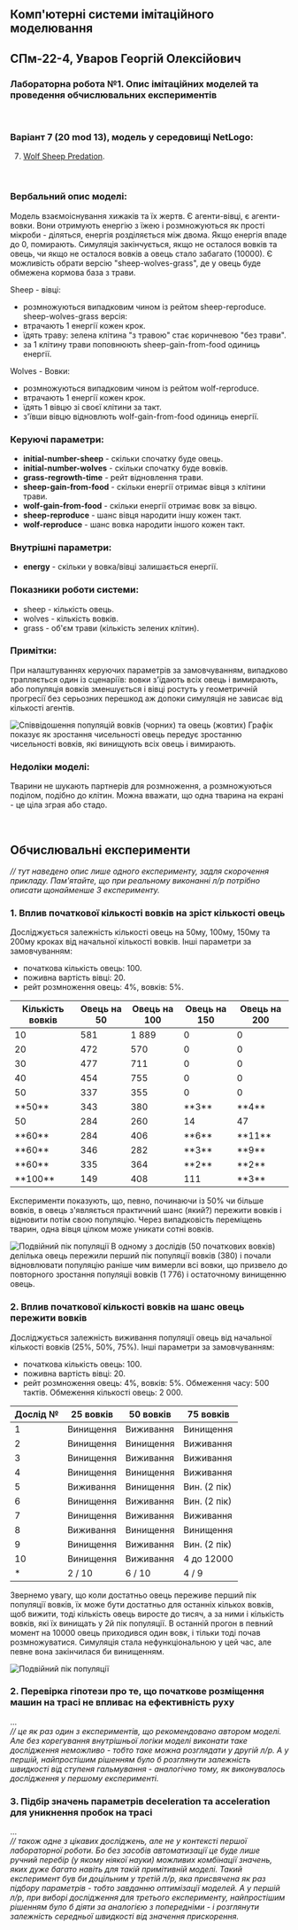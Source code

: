 ## Комп'ютерні системи імітаційного моделювання
## СПм-22-4, **Уваров Георгій Олексійович**
### Лабораторна робота №**1**. Опис імітаційних моделей та проведення обчислювальних експериментів

<br>

### Варіант 7 (20 mod 13), модель у середовищі NetLogo:
7. [Wolf Sheep Predation](http://www.netlogoweb.org/launch#http://www.netlogoweb.org/assets/modelslib/Sample%20Models/Biology/Wolf%20Sheep%20Predation.nlogo).

<br>

### Вербальний опис моделі:
Модель взаємоіснування хижаків та їх жертв. Є агенти-вівці, є агенти-вовки. Вони отримують енергію з їжею і розмножуються як прості мікроби - діляться, енергія розділяється між двома. Якщо енергія впаде до 0, помирають.
Симуляція закінчується, якщо не осталося вовків та овець, чи якщо не осталося вовків а овець стало забагато (10000).
Є можливість обрати версію "sheep-wolves-grass", де у овець буде обмежена кормова база з трави.

Sheep - вівці:
- розмножуються випадковим чином із рейтом sheep-reproduce.
sheep-wolves-grass версія:
- втрачають 1 енергії кожен крок.
- їдять траву: зелена клітина "з травою" стає коричневою "без трави".
- за 1 клітину трави поповнюють sheep-gain-from-food одиниць енергії.

Wolves - Вовки:
- розмножуються випадковим чином із рейтом wolf-reproduce.
- втрачають 1 енергії кожен крок.
- їдять 1 вівцю зі своєї клітини за такт.
- з'ївши вівцю відновлють wolf-gain-from-food одиниць енергії.

### Керуючі параметри:
- **initial-number-sheep** - скільки спочатку буде овець.
- **initial-number-wolves** - скільки спочатку буде вовків.
- **grass-regrowth-time** - рейт відновлення трави.
- **sheep-gain-from-food** - скільки енергії отримає вівця з клітини трави.
- **wolf-gain-from-food** - скільки енергії отримає вовк за вівцю.
- **sheep-reproduce** - шанс вівця народити іншу кожен такт.
- **wolf-reproduce** - шанс вовка народити іншого кожен такт.

### Внутрішні параметри:
- **energy** - скільки у вовка/вівці залишається енергії.

### Показники роботи системи:
- sheep - кількість овець.
- wolves - кількість вовків.
- grass - об'єм трави (кількість зелених клітин).

### Примітки:
При налаштуваннях керуючих параметрів за замовчуванням, випадково трапляється один із сценаріїв: вовки з'їдають всіх овець і вимирають, або популяція вовків зменшується і вівці ростуть у геометричній прогресії без серьозних перешкод аж допоки симуляція не зависає від кількості агентів.

![Співвідошення популяцій вовків (чорних) та овець (жовтих)](fig1.svg)
Графік показує як зростання чисельності овець передує зростанню чисельності вовків, які винищують всіх овець і вимирають.

### Недоліки моделі:
Тварини не шукають партнерів для розмноження, а розмножуються поділом, подібно до клітин. Можна вважати, що одна тварина на екрані - це ціла зграя або стадо.

<br>

## Обчислювальні експерименти
*// тут наведено опис лише одного експерименту, задля скорочення прикладу. Пам'ятайте, що при реальному виконанні л/р потрібно описати щонайменше 3 експерименту.* 
### 1. Вплив початкової кількості вовків на зріст кількості овець
Досліджується залежність кількості овець на 50му, 100му, 150му та 200му кроках від начальної кількості вовків.
Інші параметри за замовчуванням:
- початкова кількість овець: 100.
- поживна вартість вівці: 20.
- рейт розмноження овець: 4%, вовків: 5%.

<table>
<thead>
<tr><th>Кількість вовків</th><th>Овець на 50</th><th>Овець на 100</th><th>Овець на 150</th><th>Овець на 200</th></tr>
</thead>
<tbody>
  <tr><td>10</td><td>581</td><td>1 889</td><td>0</td><td>0</td></tr>
  <tr><td>20</td><td>472</td><td>570</td><td>0</td><td>0</td></tr>
  <tr><td>30</td><td>477</td><td>711</td><td>0</td><td>0</td></tr>
  <tr><td>40</td><td>454</td><td>755</td><td>0</td><td>0</td></tr>
  <tr><td>50</td><td>337</td><td>355</td><td>0</td><td>0</td></tr>
  <tr><td>**50**</td><td>343</td><td>380</td><td>**3**</td><td>**4**</td></tr>
  <tr><td>50</td><td>284</td><td>260</td><td>14</td><td>47</td></tr>
  <tr><td>**60**</td><td>284</td><td>406</td><td>**6**</td><td>**11**</td></tr>
  <tr><td>**60**</td><td>346</td><td>282</td><td>**3**</td><td>**9**</td></tr>
  <tr><td>**60**</td><td>335</td><td>364</td><td>**2**</td><td>**2**</td></tr>
  <tr><td>**100**</td><td>149</td><td>408</td><td>111</td><td>**3**</td></tr>
</tbody>
</table>

Експерименти показують, що, певно, починаючи із 50% чи більше вовків, в овець з'являється практичний шанс (який?) пережити вовків і відновити потім свою популяцію. Через випадковість переміщень тварин, одна вівця цілком може уникати сотні вовків.

![Подвійний пік популяції](fig-2.svg)
В одному з дослідів (50 початкових вовків) делілька овець пережили перший пік популяції вовків (380) і почали відновлювати популяцію раніше чим вимерли всі вовки, що призвело до повторного зростання популяціі вовків (1 776) і остаточному винищенню овець.

### 2. Вплив початкової кількості вовків на шанс овець пережити вовків
Досліджується залежність виживання популяції овець від начальної кількості вовків (25%, 50%, 75%).
Інші параметри за замовчуванням:
- початкова кількість овець: 100.
- поживна вартість вівці: 20.
- рейт розмноження овець: 4%, вовків: 5%.
Обмеження часу: 500 тактів. Обмеження кількості овець: 2 000.

<table>
<thead>
<tr><th>Дослід №</th><th>25 вовків</th><th>50 вовків</th><th>75 вовків</th></tr>
</thead>
<tbody>
  <tr><td>1</td><td>Винищення</td><td>Виживання</td><td>Винищення</td></tr>
  <tr><td>2</td><td>Винищення</td><td>Винищення</td><td>Виживання</td></tr>
  <tr><td>3</td><td>Винищення</td><td>Виживання</td><td>Виживання</td></tr>
  <tr><td>4</td><td>Винищення</td><td>Винищення</td><td>Виживання</td></tr>
  <tr><td>5</td><td>Виживання</td><td>Винищення</td><td>Вин. (2 пік)</td></tr>
  <tr><td>6</td><td>Винищення</td><td>Виживання</td><td>Вин. (2 пік)</td></tr>
  <tr><td>7</td><td>Винищення</td><td>Виживання</td><td>Виживання</td></tr>
  <tr><td>8</td><td>Виживання</td><td>Винищення</td><td>Винищення</td></tr>
  <tr><td>9</td><td>Винищення</td><td>Виживання</td><td>Вин. (2 пік)</td></tr>
  <tr><td>10</td><td>Винищення</td><td>Виживання</td><td>4 до 12000</td></tr>
  <tr><td>*</td><td>2 / 10</td><td>6 / 10</td><td>4 / 9</td></tr>
</tbody>
</table>

Звернемо увагу, що коли достатньо овець переживе перший пік популяції вовків, їх може бути достатньо для останніх кількох вовків, щоб вижити, тоді кількість овець виросте до тисяч, а за ними і кількість вовків, які їх винищать у 2й пік популяції. В останній прогон в певний момент на 10000 овець приходився один вовк, і тільки тоді почав розмножуватися. Симуляція стала нефункціональною у цей час, але певне вона закінчилася би винищенням.

![Подвійний пік популяції](fig-3.svg)

### 2. Перевірка гіпотези про те, що початкове розміщення машин на трасі не впливає на ефективність руху
...  
*// це як раз один з експериментів, що рекомендовано автором моделі. Але без корегування внутрішньої логіки моделі виконати таке дослідження неможливо - тобто таке можна розглядати у другій л/р. А у першій, найпростішим рішенням було б розглянути залежність швидкості від ступеня гальмування - аналогічно тому, як виконувалось дослідження у першому експерименті.*
### 3. Підбір значень параметрів deceleration та acceleration для уникнення пробок на трасі
...  
*// також одне з цікавих досліджень, але не у контексті першої лабораторної роботи. Бо без засобів автоматизації це буде лише ручний перебір (у якому ніякої науки) можливих комбінації значень, яких дуже багато навіть для такій примітивній моделі. Такий експеримент був би доцільним у третій л/р, яка присвячена як раз підбору параметрів - тобто завданню оптимізації моделей. А у першій л/р, при виборі дослідження для третього експерименту, найпростішим рішенням було б діяти за аналогією з попередніми - і розглянути залежність середньої швидкості від значення прискорення.*
